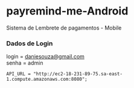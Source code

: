 # payremind-me-Android
Sistema de Lembrete de pagamentos - Mobile


### Dados de Login
login = daniesouza@gmail.com \
senha = admin

    API_URL = "http://ec2-18-231-89-75.sa-east-1.compute.amazonaws.com:8080";
